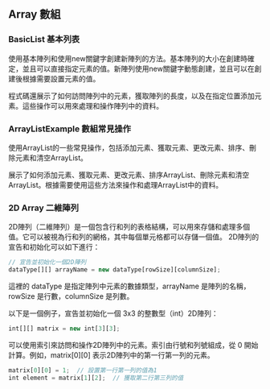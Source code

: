 ## Array 數組


### BasicList 基本列表
使用基本陣列和使用new關鍵字創建新陣列的方法。基本陣列的大小在創建時確定，並且可以直接指定元素的值。新陣列使用new關鍵字動態創建，並且可以在創建後根據需要設置元素的值。    
     
程式碼還展示了如何訪問陣列中的元素，獲取陣列的長度，以及在指定位置添加元素。這些操作可以用來處理和操作陣列中的資料。    

### ArrayListExample  數組常見操作
使用ArrayList的一些常見操作，包括添加元素、獲取元素、更改元素、排序、刪除元素和清空ArrayList。   
     
展示了如何添加元素、獲取元素、更改元素、排序ArrayList、刪除元素和清空ArrayList。根據需要使用這些方法來操作和處理ArrayList中的資料。   

### 2D Array 二維陣列
2D陣列（二維陣列）是一個包含行和列的表格結構，可以用來存儲和處理多個值。它可以被視為行和列的網格，其中每個單元格都可以存儲一個值。
2D陣列的宣告和初始化可以如下進行：    
```js
// 宣告並初始化一個2D陣列
dataType[][] arrayName = new dataType[rowSize][columnSize];
```
這裡的 dataType 是指定陣列中元素的數據類型，arrayName 是陣列的名稱，rowSize 是行數，columnSize 是列數。    

以下是一個例子，宣告並初始化一個 3x3 的整數型（int）2D陣列：    
```js
int[][] matrix = new int[3][3];
```

可以使用索引來訪問和操作2D陣列中的元素。索引由行號和列號組成，從 0 開始計算。例如，matrix[0][0] 表示2D陣列中的第一行第一列的元素。   
```js
matrix[0][0] = 1;  // 設置第一行第一列的值為1
int element = matrix[1][2];  // 獲取第二行第三列的值
```

